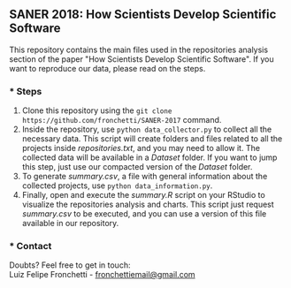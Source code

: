 ## SANER 2018: How Scientists Develop Scientific Software

This repository contains the main files used in the repositories analysis section of the paper "How Scientists Develop Scientific Software". If you want to reproduce our data, please read on the steps.

### * Steps
1. Clone this repository using the ```git clone https://github.com/fronchetti/SANER-2017``` command.
2. Inside the repository, use ```python data_collector.py``` to collect all the necessary data. This script will create folders and files related to all the projects inside <i>repositories.txt</i>, and you may need to allow it.
The collected data will be available in a <i>Dataset</i> folder. If you want to jump this step, just use our compacted version of the <i>Dataset</i> folder.
3. To generate <i>summary.csv</i>, a file with general information about the collected projects, use ```python data_information.py```.
4. Finally, open and execute the <i>summary.R</i> script on your RStudio to visualize the repositories analysis and charts. This script just request <i>summary.csv</i> to be executed, and you can use a version of this file available in our repository.

### * Contact
Doubts? Feel free to get in touch: <br>
Luiz Felipe Fronchetti - fronchettiemail@gmail.com
